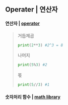 ## Operater | 연산자

#### 연산자 | [operator](https://github.com/pup-paw/Python-Basics/blob/master/Operator/operator_practice.py)
  > 거듭제곱
  > ```python
  > print(2**3) #2^3 = 8
  > ```
  > 나머지
  > ```python
  > print(5%3) #2
  > ```
  > 몫
  > ```python
  > print(5//3) #1
  > ```

#### 숫자처리 함수 | [math library](https://github.com/pup-paw/Python-Basics/blob/master/Operator/math_library.py)
  > 

